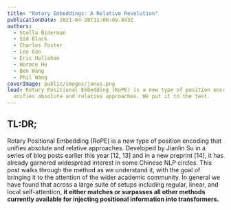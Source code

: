 ```yaml
---
title: "Rotary Embeddings: A Relative Revolution"
publicationDate: 2021-04-20T11:00:09.843Z
authors:
  - Stella Biderman
  - Sid Black
  - Charles Foster
  - Leo Gao
  - Eric Hallahan
  - Horace He
  - Ben Wang
  - Phil Wang
coverImage: public/images/janus.png
lead: Rotary Positional Embedding (RoPE) is a new type of position encoding that
  unifies absolute and relative approaches. We put it to the test.
---
```

## TL:DR;

Rotary Positional Embedding (RoPE) is a new type of position encoding that unifies absolute and relative approaches. Developed by Jianlin Su in a series of blog posts earlier this year \[12, 13] and in a new preprint \[14], it has already garnered widespread interest in some Chinese NLP circles. This post walks through the method as we understand it, with the goal of bringing it to the attention of the wider academic community. In general we have found that across a large suite of setups including regular, linear, and local self-attention, **it either matches or surpasses all other methods currently available for injecting positional information into transformers.**